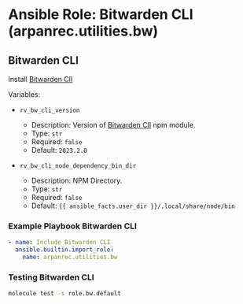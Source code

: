 # Ansible Role: Bitwarden CLI (arpanrec.utilities.bw)

## Bitwarden CLI

Install [Bitwarden ClI](https://www.npmjs.com/package/@bitwarden/cli)

Variables:

- `rv_bw_cli_version`

  - Description: Version of [Bitwarden ClI](https://www.npmjs.com/package/@bitwarden/cli) npm module.
  - Type: `str`
  - Required: `false`
  - Default: `2023.2.0`

- `rv_bw_cli_node_dependency_bin_dir`

  - Description: NPM Directory.
  - Type: `str`
  - Required: `false`
  - Default: `{{ ansible_facts.user_dir }}/.local/share/node/bin`

### Example Playbook Bitwarden CLI

```yaml
- name: Include Bitwarden CLI
  ansible.builtin.import_role:
    name: arpanrec.utilities.bw
```

### Testing Bitwarden CLI

```bash
molecule test -s role.bw.default
```
